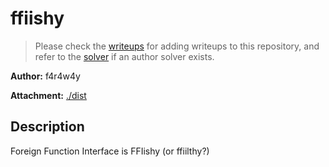 # ffiishy

> Please check the [writeups](./writeups/) for adding writeups to this repository, and refer to the [solver](./solver/) if an author solver exists.

**Author:** f4r4w4y

**Attachment:** [./dist](./dist)


## Description
Foreign Function Interface is FFIishy (or ffiilthy?)
